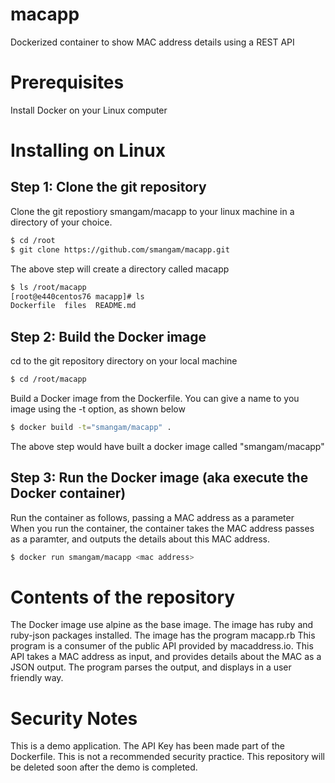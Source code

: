 # macapp
Dockerized container to show MAC address details using a REST API

# Prerequisites
Install Docker on your Linux computer

# Installing on Linux

## Step 1: Clone the git repository
Clone the git repostiory smangam/macapp to your linux machine in a directory of your choice.  

```bash
$ cd /root
$ git clone https://github.com/smangam/macapp.git
```
The above step will create a directory called macapp
```bash
$ ls /root/macapp
[root@e440centos76 macapp]# ls
Dockerfile  files  README.md
```
## Step 2: Build the Docker image
cd to the git repository directory on your local machine  
```bash
$ cd /root/macapp
```
Build a Docker image from the Dockerfile. You can give a name to you image using the -t option, as shown below
```bash
$ docker build -t="smangam/macapp" .
```
The above step would have built a docker image called "smangam/macapp"

## Step 3: Run the Docker image (aka execute the Docker container)
Run the container as follows, passing a MAC address as a parameter  
When you run the container, the container takes the MAC address passes as a paramter, and outputs the details about this MAC address.
```bash
$ docker run smangam/macapp <mac address>
```

# Contents of the repository
The Docker image use alpine as the base image.
The image has ruby and ruby-json packages installed.
The image has the program macapp.rb
This program is a consumer of the public API provided by macaddress.io. This API takes a MAC address as input, and provides details about the MAC as a JSON output.
The program parses the output, and displays in a user friendly way.

# Security Notes
This is a demo application. The API Key has been made part of the Dockerfile. This is not a recommended security practice.
This repository will be deleted soon after the demo is completed.





